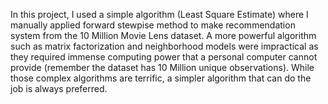 In this project, I used a simple algorithm (Least Square Estimate) where I manually applied forward stewpise method to make recommendation system from the 10 Million Movie Lens dataset.  A more powerful algorithm such as matrix factorization and neighborhood models were impractical as they required immense computing power that a personal computer cannot provide (remember the dataset has 10 Million unique observations). While those complex algorithms are terrific, a simpler algorithm that can do the job is always preferred.
